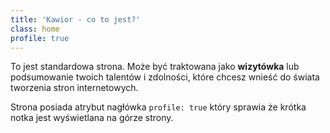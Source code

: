 ```yaml
---
title: 'Kawior - co to jest?'
class: home
profile: true
---
```


To jest standardowa strona. Może być traktowana jako **wizytówka** lub podsumowanie twoich talentów i zdolności, które chcesz wnieść do świata tworzenia stron internetowych.

Strona posiada atrybut nagłówka `profile: true` który sprawia że krótka notka jest wyświetlana na górze strony.